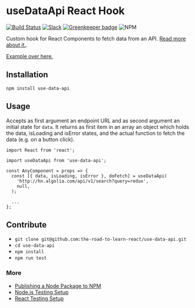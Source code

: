 # useDataApi React Hook

[![Build Status](https://travis-ci.org/the-road-to-learn-react/use-data-api.svg?branch=master)](https://travis-ci.org/the-road-to-learn-react/use-data-api) [![Slack](https://slack-the-road-to-learn-react.wieruch.com/badge.svg)](https://slack-the-road-to-learn-react.wieruch.com/) [![Greenkeeper badge](https://badges.greenkeeper.io/the-road-to-learn-react/use-data-api.svg)](https://greenkeeper.io/) ![NPM](https://img.shields.io/npm/l/use-data-api.svg)

Custom hook for React Components to fetch data from an API. [Read more about it.](https://www.robinwieruch.de/react-hooks-fetch-data/).

[Example over here.](https://github.com/the-road-to-learn-react/react-hooks-introduction/blob/master/src/useDataApiHook-external-example/index.js)

## Installation

`npm install use-data-api`

## Usage

Accepts as first argument an endpoint URL and as second argument an initial state for `data`. It returns as first item in an array an object which holds the data, isLoading and isError states, and the actual function to fetch the data (e.g. on a button click).

```
import React from 'react';

import useDataApi from 'use-data-api';

const AnyComponent = props => {
  const [{ data, isLoading, isError }, doFetch] = useDataApi(
    'http://hn.algolia.com/api/v1/search?query=redux',
    null,
  );

  ...
};
```

## Contribute

* `git clone git@github.com:the-road-to-learn-react/use-data-api.git`
* `cd use-data-api`
* `npm install`
* `npm run test`

### More

* [Publishing a Node Package to NPM](https://www.robinwieruch.de/publish-npm-package-node/)
* [Node.js Testing Setup](https://www.robinwieruch.de/node-js-testing-mocha-chai/)
* [React Testing Setup](https://www.robinwieruch.de/react-testing-tutorial/)
